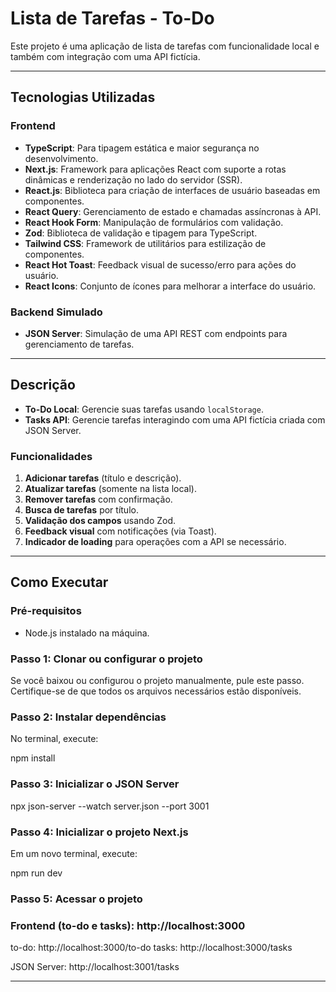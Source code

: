 # Lista de Tarefas - To-Do 

Este projeto é uma aplicação de lista de tarefas com funcionalidade local e também com integração com uma API fictícia. 

---

## Tecnologias Utilizadas

### **Frontend**
- **TypeScript**: Para tipagem estática e maior segurança no desenvolvimento.
- **Next.js**: Framework para aplicações React com suporte a rotas dinâmicas e renderização no lado do servidor (SSR).
- **React.js**: Biblioteca para criação de interfaces de usuário baseadas em componentes.
- **React Query**: Gerenciamento de estado e chamadas assíncronas à API.
- **React Hook Form**: Manipulação de formulários com validação.
- **Zod**: Biblioteca de validação e tipagem para TypeScript.
- **Tailwind CSS**: Framework de utilitários para estilização de componentes.
- **React Hot Toast**: Feedback visual de sucesso/erro para ações do usuário.
- **React Icons**: Conjunto de ícones para melhorar a interface do usuário.

### **Backend Simulado**
- **JSON Server**: Simulação de uma API REST com endpoints para gerenciamento de tarefas.

---

## Descrição

- **To-Do Local**: Gerencie suas tarefas usando `localStorage`.
- **Tasks API**: Gerencie tarefas interagindo com uma API fictícia criada com JSON Server.

### Funcionalidades
1. **Adicionar tarefas** (título e descrição).
2. **Atualizar tarefas** (somente na lista local).
3. **Remover tarefas** com confirmação.
4. **Busca de tarefas** por título.
5. **Validação dos campos** usando Zod.
6. **Feedback visual** com notificações (via Toast).
7. **Indicador de loading** para operações com a API se necessário.

---

## Como Executar

### Pré-requisitos
- Node.js instalado na máquina.

### Passo 1: Clonar ou configurar o projeto
Se você baixou ou configurou o projeto manualmente, pule este passo. Certifique-se de que todos os arquivos necessários estão disponíveis.

### Passo 2: Instalar dependências
No terminal, execute:

npm install

### Passo 3: Inicializar o JSON Server
npx json-server --watch server.json --port 3001

### Passo 4: Inicializar o projeto Next.js
Em um novo terminal, execute:

npm run dev

### Passo 5: Acessar o projeto

### Frontend (to-do e tasks): http://localhost:3000 

to-do: http://localhost:3000/to-do
tasks: http://localhost:3000/tasks

JSON Server: http://localhost:3001/tasks

---

